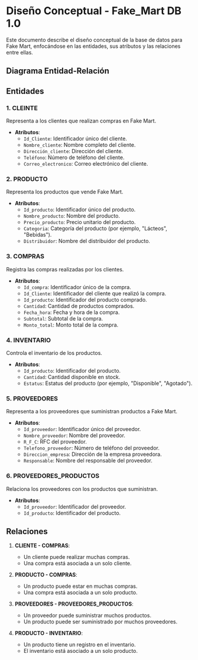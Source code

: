 # Diseño Conceptual - Fake_Mart DB 1.0

Este documento describe el diseño conceptual de la base de datos para Fake Mart, enfocándose en las entidades, sus atributos y las relaciones entre ellas.


## Diagrama Entidad-Relación

## Entidades

### 1. **CLEINTE**
Representa a los clientes que realizan compras en Fake Mart.
- **Atributos**:
  - `Id_Cliente`: Identificador único del cliente.
  - `Nombre_cliente`: Nombre completo del cliente.
  - `Dirección_cliente`: Dirección del cliente.
  - `Teléfono`: Número de teléfono del cliente.
  - `Correo_electronico`: Correo electrónico del cliente.


### 2. **PRODUCTO**
Representa los productos que vende Fake Mart.
- **Atributos**:
  - `Id_producto`: Identificador único del producto.
  - `Nombre_producto`: Nombre del producto.
  - `Precio_producto`: Precio unitario del producto.
  - `Categoria`: Categoría del producto (por ejemplo, "Lácteos", "Bebidas").
  - `Distribuidor`: Nombre del distribuidor del producto.

### 3. **COMPRAS**
Registra las compras realizadas por los clientes.
- **Atributos**:
  - `Id_compra`: Identificador único de la compra.
  - `Id_Cliente`: Identificador del cliente que realizó la compra.
  - `Id_producto`: Identificador del producto comprado.
  - `Cantidad`: Cantidad de productos comprados.
  - `Fecha_hora`: Fecha y hora de la compra.
  - `Subtotal`: Subtotal de la compra.
  - `Monto_total`: Monto total de la compra.

### 4. **INVENTARIO**
Controla el inventario de los productos.
- **Atributos**:
  - `Id_producto`: Identificador del producto.
  - `Cantidad`: Cantidad disponible en stock.
  - `Estatus`: Estatus del producto (por ejemplo, "Disponible", "Agotado").

### 5. **PROVEEDORES**
Representa a los proveedores que suministran productos a Fake Mart.
- **Atributos**:
  - `Id_proveedor`: Identificador único del proveedor.
  - `Nombre_proveedor`: Nombre del proveedor.
  - `R_F_C`: RFC del proveedor.
  - `Telefono_proveedor`: Número de teléfono del proveedor.
  - `Direccion_empresa`: Dirección de la empresa proveedora.
  - `Responsable`: Nombre del responsable del proveedor.

### 6. **PROVEEDORES_PRODUCTOS**
Relaciona los proveedores con los productos que suministran.
- **Atributos**:
  - `Id_proveedor`: Identificador del proveedor.
  - `Id_producto`: Identificador del producto.

## Relaciones 

1. **CLIENTE - COMPRAS**:
   - Un cliente puede realizar muchas compras.
   - Una compra está asociada a un solo cliente.

2. **PRODUCTO - COMPRAS**:
   - Un producto puede estar en muchas compras.
   - Una compra está asociada a un solo producto.

3. **PROVEEDORES - PROVEEDORES_PRODUCTOS**:
   - Un proveedor puede suministrar muchos productos.
   - Un producto puede ser suministrado por muchos proveedores.

4. **PRODUCTO - INVENTARIO**:
   - Un producto tiene un registro en el inventario.
   - El inventario está asociado a un solo producto.